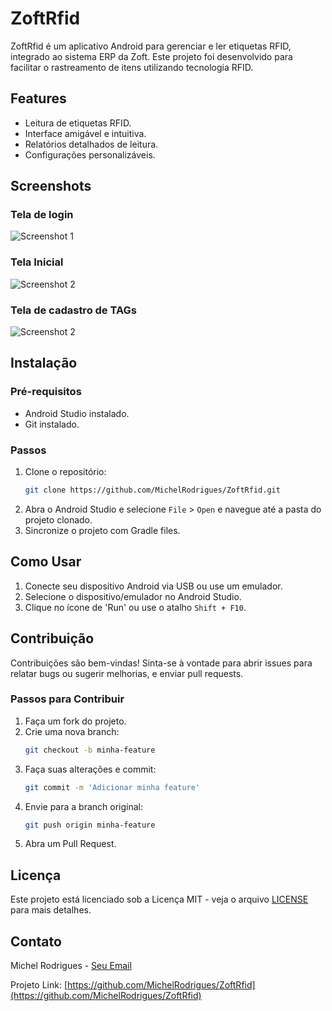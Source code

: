 # ZoftRfid

ZoftRfid é um aplicativo Android para gerenciar e ler etiquetas RFID, integrado ao sistema ERP da Zoft. Este projeto foi desenvolvido para facilitar o rastreamento de itens utilizando tecnologia RFID.

## Features

- Leitura de etiquetas RFID.
- Interface amigável e intuitiva.
- Relatórios detalhados de leitura.
- Configurações personalizáveis.

## Screenshots

### Tela de login
![Screenshot 1]('screenshots/login.png')

### Tela Inicial
![Screenshot 2](screenshots/home.png)

### Tela de cadastro de TAGs
![Screenshot 2](screenshots/cadastro.png)

## Instalação

### Pré-requisitos

- Android Studio instalado.
- Git instalado.

### Passos

1. Clone o repositório:
    ```bash
    git clone https://github.com/MichelRodrigues/ZoftRfid.git
    ```
2. Abra o Android Studio e selecione `File` > `Open` e navegue até a pasta do projeto clonado.
3. Sincronize o projeto com Gradle files.

## Como Usar

1. Conecte seu dispositivo Android via USB ou use um emulador.
2. Selecione o dispositivo/emulador no Android Studio.
3. Clique no ícone de 'Run' ou use o atalho `Shift + F10`.

## Contribuição

Contribuições são bem-vindas! Sinta-se à vontade para abrir issues para relatar bugs ou sugerir melhorias, e enviar pull requests.

### Passos para Contribuir

1. Faça um fork do projeto.
2. Crie uma nova branch:
    ```bash
    git checkout -b minha-feature
    ```
3. Faça suas alterações e commit:
    ```bash
    git commit -m 'Adicionar minha feature'
    ```
4. Envie para a branch original:
    ```bash
    git push origin minha-feature
    ```
5. Abra um Pull Request.

## Licença

Este projeto está licenciado sob a Licença MIT - veja o arquivo [LICENSE](LICENSE) para mais detalhes.

## Contato

Michel Rodrigues - [Seu Email](mailto:michel.r.machado@gmail.com)

Projeto Link: [https://github.com/MichelRodrigues/ZoftRfid](https://github.com/MichelRodrigues/ZoftRfid)
